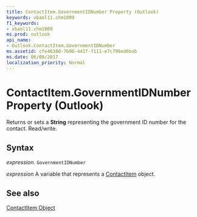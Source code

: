 ```yaml
---
title: ContactItem.GovernmentIDNumber Property (Outlook)
keywords: vbaol11.chm1009
f1_keywords:
- vbaol11.chm1009
ms.prod: outlook
api_name:
- Outlook.ContactItem.GovernmentIDNumber
ms.assetid: cfe46380-7b96-441f-f111-e7c796ed6bab
ms.date: 06/08/2017
localization_priority: Normal
---
```



# ContactItem.GovernmentIDNumber Property (Outlook)

Returns or sets a  **String** representing the government ID number for the contact. Read/write.


## Syntax

_expression_. `GovernmentIDNumber`

_expression_ A variable that represents a [ContactItem](./Outlook.ContactItem.md) object.


## See also


[ContactItem Object](Outlook.ContactItem.md)

